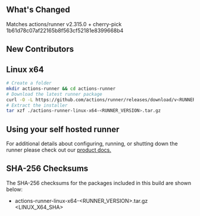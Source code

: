 ## What's Changed

Matches actions/runner v2.315.0 + cherry-pick 1b61d78c07af22165b8f563cf52181e8399668b4

## New Contributors

## Linux x64

``` bash
# Create a folder
mkdir actions-runner && cd actions-runner
# Download the latest runner package
curl -O -L https://github.com/actions/runner/releases/download/v<RUNNER_VERSION>/actions-runner-linux-x64-<RUNNER_VERSION>.tar.gz
# Extract the installer
tar xzf ./actions-runner-linux-x64-<RUNNER_VERSION>.tar.gz
```

## Using your self hosted runner
For additional details about configuring, running, or shutting down the runner please check out our [product docs.](https://help.github.com/en/actions/automating-your-workflow-with-github-actions/adding-self-hosted-runners)

## SHA-256 Checksums

The SHA-256 checksums for the packages included in this build are shown below:

- actions-runner-linux-x64-<RUNNER_VERSION>.tar.gz <!-- BEGIN SHA linux-x64 --><LINUX_X64_SHA><!-- END SHA linux-x64 -->
